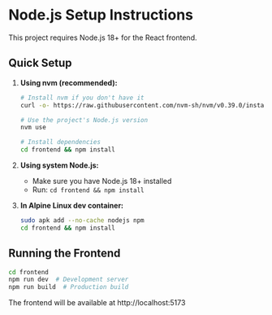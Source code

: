 # Node.js Setup Instructions

This project requires Node.js 18+ for the React frontend.

## Quick Setup

1. **Using nvm (recommended):**
   ```bash
   # Install nvm if you don't have it
   curl -o- https://raw.githubusercontent.com/nvm-sh/nvm/v0.39.0/install.sh | bash
   
   # Use the project's Node.js version
   nvm use
   
   # Install dependencies
   cd frontend && npm install
   ```

2. **Using system Node.js:**
   - Make sure you have Node.js 18+ installed
   - Run: `cd frontend && npm install`

3. **In Alpine Linux dev container:**
   ```bash
   sudo apk add --no-cache nodejs npm
   cd frontend && npm install
   ```

## Running the Frontend

```bash
cd frontend
npm run dev  # Development server
npm run build  # Production build
```

The frontend will be available at http://localhost:5173
